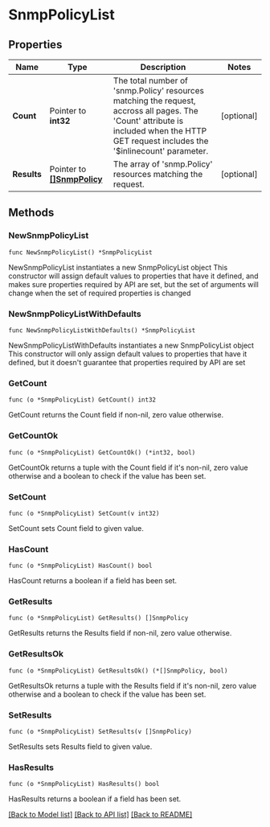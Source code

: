 # SnmpPolicyList

## Properties

Name | Type | Description | Notes
------------ | ------------- | ------------- | -------------
**Count** | Pointer to **int32** | The total number of &#39;snmp.Policy&#39; resources matching the request, accross all pages. The &#39;Count&#39; attribute is included when the HTTP GET request includes the &#39;$inlinecount&#39; parameter. | [optional] 
**Results** | Pointer to [**[]SnmpPolicy**](snmp.Policy.md) | The array of &#39;snmp.Policy&#39; resources matching the request. | [optional] 

## Methods

### NewSnmpPolicyList

`func NewSnmpPolicyList() *SnmpPolicyList`

NewSnmpPolicyList instantiates a new SnmpPolicyList object
This constructor will assign default values to properties that have it defined,
and makes sure properties required by API are set, but the set of arguments
will change when the set of required properties is changed

### NewSnmpPolicyListWithDefaults

`func NewSnmpPolicyListWithDefaults() *SnmpPolicyList`

NewSnmpPolicyListWithDefaults instantiates a new SnmpPolicyList object
This constructor will only assign default values to properties that have it defined,
but it doesn't guarantee that properties required by API are set

### GetCount

`func (o *SnmpPolicyList) GetCount() int32`

GetCount returns the Count field if non-nil, zero value otherwise.

### GetCountOk

`func (o *SnmpPolicyList) GetCountOk() (*int32, bool)`

GetCountOk returns a tuple with the Count field if it's non-nil, zero value otherwise
and a boolean to check if the value has been set.

### SetCount

`func (o *SnmpPolicyList) SetCount(v int32)`

SetCount sets Count field to given value.

### HasCount

`func (o *SnmpPolicyList) HasCount() bool`

HasCount returns a boolean if a field has been set.

### GetResults

`func (o *SnmpPolicyList) GetResults() []SnmpPolicy`

GetResults returns the Results field if non-nil, zero value otherwise.

### GetResultsOk

`func (o *SnmpPolicyList) GetResultsOk() (*[]SnmpPolicy, bool)`

GetResultsOk returns a tuple with the Results field if it's non-nil, zero value otherwise
and a boolean to check if the value has been set.

### SetResults

`func (o *SnmpPolicyList) SetResults(v []SnmpPolicy)`

SetResults sets Results field to given value.

### HasResults

`func (o *SnmpPolicyList) HasResults() bool`

HasResults returns a boolean if a field has been set.


[[Back to Model list]](../README.md#documentation-for-models) [[Back to API list]](../README.md#documentation-for-api-endpoints) [[Back to README]](../README.md)


